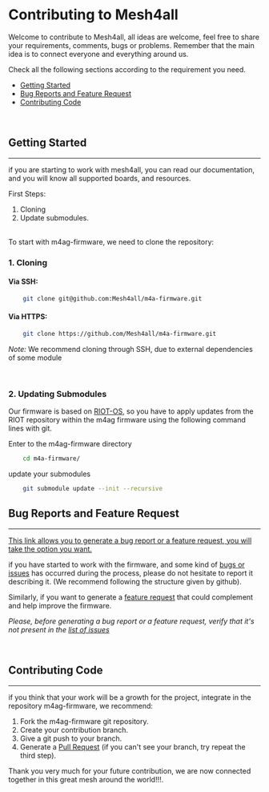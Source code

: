# Contributing to Mesh4all

Welcome to contribute to Mesh4all, all ideas are welcome, feel free to share your requirements, comments, bugs or problems.
Remember that the main idea is to connect everyone and everything around us.

Check all the following sections according to the requirement you need.

- <a href="#titlegs">Getting Started</a>
- <a href="#titlebrfr"> Bug Reports and Feature Request</a>
- <a href="#titlecc"> Contributing Code</a>

<br>

<h2 id="titlegs"> Getting Started </h2>

---

if you are starting to work with mesh4all, you can read our documentation, and you will know all supported boards, and resources.

First Steps:
1. Cloning
2. Update submodules.

<br>
To start with m4ag-firmware, we need to clone the repository:

<br>

### 1. Cloning

#### Via SSH:
```sh
    git clone git@github.com:Mesh4all/m4a-firmware.git
```
#### Via HTTPS:
```sh
    git clone https://github.com/Mesh4all/m4a-firmware.git
```

*Note:* We recommend cloning through SSH, due to external dependencies of some module

<br>

### 2. Updating Submodules

Our firmware is based on [RIOT-OS](https://github.com/RIOT-OS/RIOT), so you have to apply updates from the RIOT repository within the m4ag firmware using the following command lines with git.

Enter to the m4ag-firmware directory
```sh
    cd m4a-firmware/
```
update your submodules
```sh
    git submodule update --init --recursive
```

<h2 id="titlebrfr">  Bug Reports and Feature Request </h2>

---
[This link allows you to generate a bug report or a feature request, you will take the option you want.](https://github.com/Mesh4all/m4a-firmware/issues/new/choose)

if you have started to work with the firmware, and some kind of [bugs or issues](https://github.com/Mesh4all/m4a-firmware/issues/new?assignees=&labels=&template=bug_report.md) has occurred during the process, please do not hesitate to report it describing it. (We recommend following the structure given by github).

Similarly, if you want to generate a [feature request](https://github.com/Mesh4all/m4a-firmware/issues/new?assignees=&labels=&template=feature_request.md) that could complement and help improve the firmware.

*Please, before generating a bug report or a feature request, verify that it's not present in the [list of issues](https://github.com/Mesh4all/m4a-firmware/issues)*

<br>

<h2 id="titlecc"> Contributing Code </h2>

---

if you think that your work will be a growth for the project, integrate in the repository m4ag-firmware, we recommend:

1. Fork the m4ag-firmware git repository.
2. Create your contribution branch.
3. Give a git push to your branch.
4. Generate a [Pull Request](https://github.com/Mesh4all/m4a-firmware/compare) (if you can't see your branch, try repeat the third step).

Thank you very much for your future contribution, we are now connected together in this great mesh around the world!!!.
